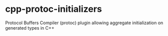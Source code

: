 # cpp-protoc-initializers
Protocol Buffers Compiler (protoc) plugin allowing aggregate initialization on generated types in C++
